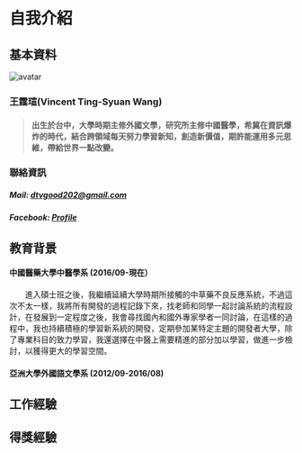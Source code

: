 # 自我介紹

## 基本資料
![avatar](https://avatars2.githubusercontent.com/u/8935531?v=3&s=460)
### 王霆瑄(Vincent Ting-Syuan Wang)
> #### 出生於台中，大學時期主修外國文學，研究所主修中國醫學，希冀在資訊爆炸的時代，結合跨領域每天努力學習新知，創造新價值，期許能運用多元思維，帶給世界一點改變。

### 聯絡資訊

##### Mail: [dtvgood202@gmail.com](mailto:dtvgood202@gmail.com)

##### Facebook: [Profile](https://www.facebook.com/dtvgood202)

## 教育背景

#### 中國醫藥大學中醫學系 (2016/09-現在）
&emsp;&emsp;進入碩士班之後，我繼續延續大學時期所接觸的中草藥不良反應系統，不過這次不太一樣，我將所有開發的過程記錄下來，找老師和同學一起討論系統的流程設計，在發展到一定程度之後，我會尋找國內和國外專家學者一同討論，在這樣的過程中，我也持續積極的學習新系統的開發，定期參加某特定主題的開發者大學，除了專業科目的致力學習，我還選擇在中醫上需要精進的部分加以學習，做進一步檢討，以獲得更大的學習空間。


#### 亞洲大學外國語文學系 (2012/09-2016/08)


## 工作經驗

## 得獎經驗
